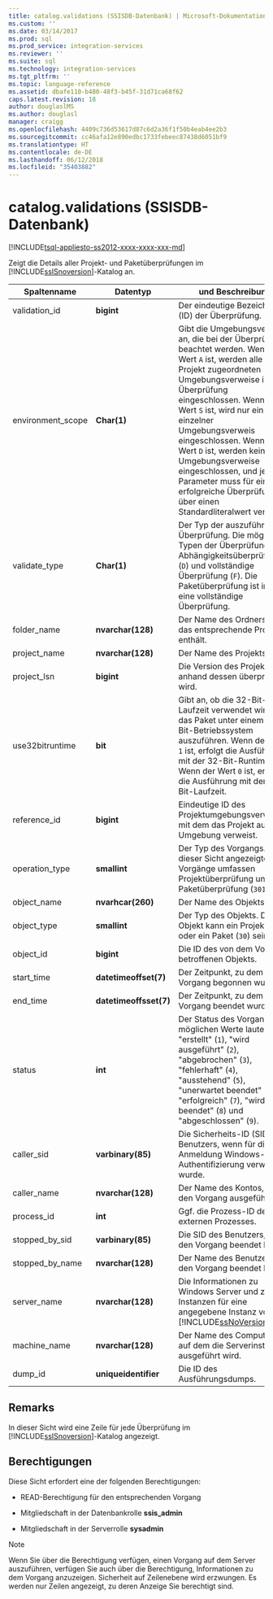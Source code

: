 ```yaml
---
title: catalog.validations (SSISDB-Datenbank) | Microsoft-Dokumentation
ms.custom: ''
ms.date: 03/14/2017
ms.prod: sql
ms.prod_service: integration-services
ms.reviewer: ''
ms.suite: sql
ms.technology: integration-services
ms.tgt_pltfrm: ''
ms.topic: language-reference
ms.assetid: dbafe110-b480-48f3-b45f-31d71ca68f62
caps.latest.revision: 18
author: douglaslMS
ms.author: douglasl
manager: craigg
ms.openlocfilehash: 4409c736d53617d87c6d2a36f1f50b4eab4ee2b3
ms.sourcegitcommit: cc46afa12e890edbc1733febeec87438d6051bf9
ms.translationtype: HT
ms.contentlocale: de-DE
ms.lasthandoff: 06/12/2018
ms.locfileid: "35403882"
---
```

# <a name="catalogvalidations-ssisdb-database"></a>catalog.validations (SSISDB-Datenbank)
[!INCLUDE[tsql-appliesto-ss2012-xxxx-xxxx-xxx-md](../../includes/tsql-appliesto-ss2012-xxxx-xxxx-xxx-md.md)]

  Zeigt die Details aller Projekt- und Paketüberprüfungen im [!INCLUDE[ssISnoversion](../../includes/ssisnoversion-md.md)]-Katalog an.  
  
|Spaltenname|Datentyp|und Beschreibung|  
|-----------------|---------------|-----------------|  
|validation_id|**bigint**|Der eindeutige Bezeichner (ID) der Überprüfung.|  
|environment_scope|**Char(1)**|Gibt die Umgebungsverweise an, die bei der Überprüfung beachtet werden. Wenn der Wert `A` ist, werden alle dem Projekt zugeordneten Umgebungsverweise in die Überprüfung eingeschlossen. Wenn der Wert `S` ist, wird nur ein einzelner Umgebungsverweis eingeschlossen. Wenn der Wert `D` ist, werden keine Umgebungsverweise eingeschlossen, und jeder Parameter muss für eine erfolgreiche Überprüfung über einen Standardliteralwert verfügen.|  
|validate_type|**Char(1)**|Der Typ der auszuführenden Überprüfung. Die möglichen Typen der Überprüfung sind Abhängigkeitsüberprüfung (`D`) und vollständige Überprüfung (`F`). Die Paketüberprüfung ist immer eine vollständige Überprüfung.|  
|folder_name|**nvarchar(128)**|Der Name des Ordners, der das entsprechende Projekt enthält.|  
|project_name|**nvarchar(128)**|Der Name des Projekts.|  
|project_lsn|**bigint**|Die Version des Projekts, anhand dessen überprüft wird.|  
|use32bitruntime|**bit**|Gibt an, ob die 32-Bit-Laufzeit verwendet wird, um das Paket unter einem 64-Bit-Betriebssystem auszuführen. Wenn der Wert `1` ist, erfolgt die Ausführung mit der 32-Bit-Runtime. Wenn der Wert `0` ist, erfolgt die Ausführung mit der 64-Bit-Laufzeit.|  
|reference_id|**bigint**|Eindeutige ID des Projektumgebungsverweises, mit dem das Projekt auf eine Umgebung verweist.|  
|operation_type|**smallint**|Der Typ des Vorgangs. Die in dieser Sicht angezeigten Vorgänge umfassen Projektüberprüfung und (`300`) Paketüberprüfung (`301`).|  
|object_name|**nvarhcar(260)**|Der Name des Objekts.|  
|object_type|**smallint**|Der Typ des Objekts. Das Objekt kann ein Projekt (`20`) oder ein Paket (`30`) sein.|  
|object_id|**bigint**|Die ID des von dem Vorgang betroffenen Objekts.|  
|start_time|**datetimeoffset(7)**|Der Zeitpunkt, zu dem der Vorgang begonnen wurde.|  
|end_time|**datetimeoffsset(7)**|Der Zeitpunkt, zu dem der Vorgang beendet wurde.|  
|status|**int**|Der Status des Vorgangs. Die möglichen Werte lauten "erstellt" (`1`), "wird ausgeführt" (`2`), "abgebrochen" (`3`), "fehlerhaft" (`4`), "ausstehend" (`5`), "unerwartet beendet" (`6`), "erfolgreich" (`7`), "wird beendet" (`8`) und "abgeschlossen" (`9`).|  
|caller_sid|**varbinary(85)**|Die Sicherheits-ID (SID) des Benutzers, wenn für die Anmeldung Windows-Authentifizierung verwendet wurde.|  
|caller_name|**nvarchar(128)**|Der Name des Kontos, das den Vorgang ausgeführt hat.|  
|process_id|**int**|Ggf. die Prozess-ID des externen Prozesses.|  
|stopped_by_sid|**varbinary(85)**|Die SID des Benutzers, der den Vorgang beendet hat.|  
|stopped_by_name|**nvarchar(128)**|Der Name des Benutzers, der den Vorgang beendet hat.|  
|server_name|**nvarchar(128)**|Die Informationen zu Windows Server und zu Instanzen für eine angegebene Instanz von [!INCLUDE[ssNoVersion](../../includes/ssnoversion-md.md)].|  
|machine_name|**nvarchar(128)**|Der Name des Computers, auf dem die Serverinstanz ausgeführt wird.|  
|dump_id|**uniqueidentifier**|Die ID des Ausführungsdumps.|  
  
## <a name="remarks"></a>Remarks  
 In dieser Sicht wird eine Zeile für jede Überprüfung im [!INCLUDE[ssISnoversion](../../includes/ssisnoversion-md.md)]-Katalog angezeigt.  
  
## <a name="permissions"></a>Berechtigungen  
 Diese Sicht erfordert eine der folgenden Berechtigungen:  
  
-   READ-Berechtigung für den entsprechenden Vorgang  
  
-   Mitgliedschaft in der Datenbankrolle **ssis_admin**  
  
-   Mitgliedschaft in der Serverrolle **sysadmin**  
  
> [!NOTE]  
>  Wenn Sie über die Berechtigung verfügen, einen Vorgang auf dem Server auszuführen, verfügen Sie auch über die Berechtigung, Informationen zu dem Vorgang anzuzeigen. Sicherheit auf Zeilenebene wird erzwungen. Es werden nur Zeilen angezeigt, zu deren Anzeige Sie berechtigt sind.  
  
  
